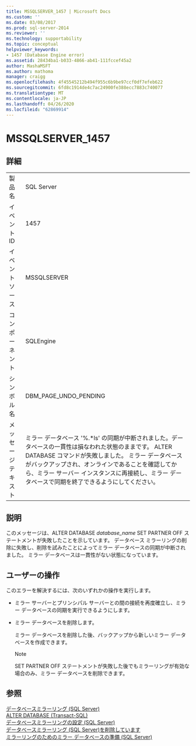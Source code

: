 ```yaml
---
title: MSSQLSERVER_1457 | Microsoft Docs
ms.custom: ''
ms.date: 03/08/2017
ms.prod: sql-server-2014
ms.reviewer: ''
ms.technology: supportability
ms.topic: conceptual
helpviewer_keywords:
- 1457 (Database Engine error)
ms.assetid: 28434ba1-b033-4866-ab41-111fccef45a2
author: MashaMSFT
ms.author: mathoma
manager: craigg
ms.openlocfilehash: 4f45545212b494f955c6b9be97ccf0df7efeb622
ms.sourcegitcommit: 6fd8c1914de4c7ac24900fe388ecc7883c740077
ms.translationtype: MT
ms.contentlocale: ja-JP
ms.lasthandoff: 04/26/2020
ms.locfileid: "62869914"
---
```

# <a name="mssqlserver_1457"></a>MSSQLSERVER_1457
    
## <a name="details"></a>詳細  
  
|||  
|-|-|  
|製品名|SQL Server|  
|イベント ID|1457|  
|イベント ソース|MSSQLSERVER|  
|コンポーネント|SQLEngine|  
|シンボル名|DBM_PAGE_UNDO_PENDING|  
|メッセージ テキスト|ミラー データベース '%.*ls' の同期が中断されました。データベースの一貫性は損なわれた状態のままです。 ALTER DATABASE コマンドが失敗しました。 ミラー データベースがバックアップされ、オンラインであることを確認してから、ミラー サーバー インスタンスに再接続し、ミラー データベースで同期を終了できるようにしてください。|  
  
## <a name="explanation"></a>説明  
 このメッセージは、ALTER DATABASE *database_name* SET PARTNER OFF ステートメントが失敗したことを示しています。 データベース ミラーリングの削除に失敗し、削除を試みたことによってミラー データベースの同期が中断されました。 ミラー データベースは一貫性がない状態になっています。  
  
## <a name="user-action"></a>ユーザーの操作  
 このエラーを解決するには、次のいずれかの操作を実行します。  
  
-   ミラー サーバーとプリンシパル サーバーとの間の接続を再度確立し、ミラー データベースの同期を実行できるようにします。  
  
-   ミラー データベースを削除します。  
  
     ミラー データベースを削除した後、バックアップから新しいミラー データベースを作成できます。  
  
    > [!NOTE]  
    >  SET PARTNER OFF ステートメントが失敗した後でもミラーリングが有効な場合のみ、ミラー データベースを削除できます。  
  
## <a name="see-also"></a>参照  
 [データベースミラーリング &#40;SQL Server&#41;](../../database-engine/database-mirroring/database-mirroring-sql-server.md)   
 [ALTER DATABASE &#40;Transact-SQL&#41;](/sql/t-sql/statements/alter-database-transact-sql)   
 [データベースミラーリングの設定 &#40;SQL Server&#41;](../../database-engine/database-mirroring/setting-up-database-mirroring-sql-server.md)   
 [データベースミラーリング &#40;SQL Server&#41;を削除しています](../../database-engine/database-mirroring/removing-database-mirroring-sql-server.md)   
 [ミラーリングのためのミラー データベースの準備 &#40;SQL Server&#41;](../../database-engine/database-mirroring/prepare-a-mirror-database-for-mirroring-sql-server.md)  
  
  
